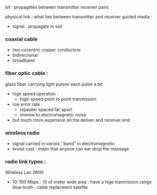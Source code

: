 
bit : propagetes between transmitter receiver pairs 

physical link : what lies between transmitter and receiver 
guided media : 
- signal : propagate in soil 
### coaxial cable 
- two cocentric copper conductore 
- bidirectional 
- broadband 
### fiber optic cable :
glass fiber carrying light pulses each pulse a bit 
- hige speed operation : 
	- hige-speed point to point tranmission 
- low error rate : 
	- repeater spaced far apart 
	- immine to electromagnetic noise 
- but much more expensive on the deliver and receiver end 
### wireless radio 
- signal carried in variois ''band" in electromagnetic 
- broad cast : mean that anyone can ear drop the message 
### radio link types : 
Wireless Lan (Wifi)
- 10-100 Mbps : 10 of meter 
wide area : have a hige tranmission range 
blue tooth : cable replaceemt 
satelite 



